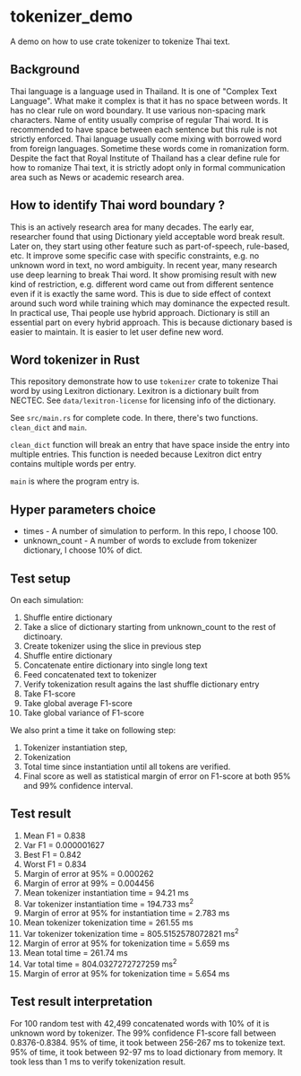 # tokenizer_demo
A demo on how to use crate tokenizer to tokenize Thai text.

## Background
Thai language is a language used in Thailand. It is one of "Complex Text Language".
What make it complex is that it has no space between words. It has no clear rule on word boundary. It use various non-spacing mark characters. Name of entity usually comprise of regular Thai word. It is recommended to have space between each sentence but this rule is not strictly enforced. Thai language usually come mixing with borrowed word from foreign languages. Sometime these words come in romanization form. Despite the fact that Royal Institute of Thailand has a clear define rule for how to romanize Thai text, it is strictly adopt only in formal communication area such as News or academic research area.

## How to identify Thai word boundary ?
This is an actively research area for many decades. The early ear, researcher found that using Dictionary yield acceptable word break result. Later on, they start using other feature such as part-of-speech, rule-based, etc. It improve some specific case with specific constraints, e.g. no unknown word in text, no word ambiguity. In recent year, many research use deep learning to break Thai word. It show promising result with new kind of restriction, e.g. different word came out from different sentence even if it is exactly the same word. This is due to side effect of context around such word while training which may dominance the expected result. In practical use, Thai people use hybrid approach. Dictionary is still an essential part on every hybrid approach. This is because dictionary based is easier to maintain. It is easier to let user define new word.

## Word tokenizer in Rust
This repository demonstrate how to use `tokenizer` crate to tokenize Thai word by using Lexitron dictionary.
Lexitron is a dictionary built from NECTEC. See `data/lexitron-license` for licensing info of the dictionary.

See `src/main.rs` for complete code.
In there, there's two functions. `clean_dict` and `main`.

`clean_dict` function will break an entry that have space inside the entry into multiple entries. This function is needed because Lexitron dict entry contains multiple words per entry. 

`main` is where the program  entry is.

## Hyper parameters choice
- times - A number of simulation to perform. In this repo, I choose 100.
- unknown_count - A number of words to exclude from tokenizer dictionary, I choose 10% of dict.

## Test setup
On each simulation:
1. Shuffle entire dictionary
1. Take a slice of dictionary starting from unknown_count to the rest of dictinoary.
1. Create tokenizer using the slice in previous step
1. Shuffle entire dictionary
1. Concatenate entire dictionary into single long text
1. Feed concatenated text to tokenizer
1. Verify tokenization result agains the last shuffle dictionary entry
1. Take F1-score
1. Take global average F1-score
1. Take global variance of F1-score

We also print a time it take on following step:
1. Tokenizer instantiation step, 
1. Tokenization
1. Total time since instantiation until all tokens are verified.
1. Final score as well as statistical margin of error on F1-score at both 95% and 99% confidence interval.

## Test result
1. Mean F1 = 0.838
1. Var F1 = 0.000001627
1. Best F1 = 0.842
1. Worst F1 = 0.834
1. Margin of error at 95% = 0.000262
1. Margin of error at 99% = 0.004456
1. Mean tokenizer instantiation time = 94.21 ms
1. Var tokenizer instantiation time = 194.733 ms<sup>2</sup>
1. Margin of error at 95% for instantiation time = 2.783 ms
1. Mean tokenizer tokenization time = 261.55 ms
1. Var tokenizer tokenization time = 805.5152578072821 ms<sup>2</sup>
1. Margin of error at 95% for tokenization time = 5.659 ms
1. Mean total time = 261.74 ms
1. Var total time = 804.0327272727259 ms<sup>2</sup>
1. Margin of error at 95% for tokenization time = 5.654 ms

## Test result interpretation
For 100 random test with 42,499 concatenated words with 10% of it is unknown word by tokenizer. The 99% confidence F1-score fall between 0.8376-0.8384. 95% of time, it took between 256-267 ms to tokenize text. 95% of time, it took between 92-97 ms to load dictionary from memory. It took less than 1 ms to verify tokenization result.